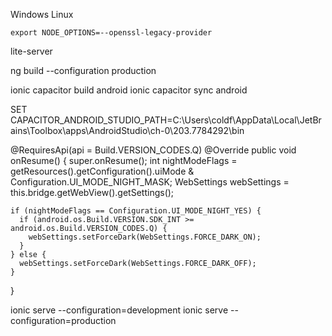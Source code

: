 Windows 
Linux
```
export NODE_OPTIONS=--openssl-legacy-provider
```
lite-server

ng build --configuration production

ionic capacitor build android
ionic capacitor sync android


SET CAPACITOR_ANDROID_STUDIO_PATH=C:\Users\coldf\AppData\Local\JetBrains\Toolbox\apps\AndroidStudio\ch-0\203.7784292\bin


  @RequiresApi(api = Build.VERSION_CODES.Q)
  @Override
  public void onResume() {
    super.onResume();
    int nightModeFlags = getResources().getConfiguration().uiMode & Configuration.UI_MODE_NIGHT_MASK;
    WebSettings webSettings = this.bridge.getWebView().getSettings();

    if (nightModeFlags == Configuration.UI_MODE_NIGHT_YES) {
      if (android.os.Build.VERSION.SDK_INT >= android.os.Build.VERSION_CODES.Q) {
        webSettings.setForceDark(WebSettings.FORCE_DARK_ON);
      }
    } else {
      webSettings.setForceDark(WebSettings.FORCE_DARK_OFF);
    }
  }

  ionic serve --configuration=development
  ionic serve --configuration=production